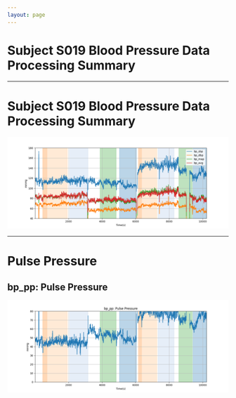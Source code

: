 ```yaml
---
layout: page
---
```


# Subject S019 Blood Pressure Data Processing Summary




---
# Subject S019 Blood Pressure Data Processing Summary

![Subject S019 Blood Pressure Data Processing Summary - Overlay](images/S019_bp_features_overlay.png)

---
# Pulse Pressure

## bp_pp: Pulse Pressure
![bp_pp: Pulse Pressure](images/S019_bp_features_bp_pp.png)

